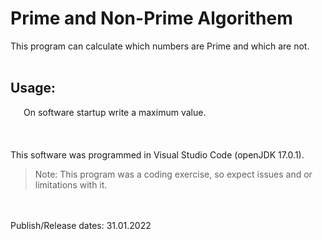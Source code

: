 # Prime and Non-Prime Algorithem

This program can calculate which numbers are Prime and which are not. <br />
<br />
## Usage:
   On software startup write a maximum value.
<br />
<br />
<br />
<br />
This software was programmed in Visual Studio Code (openJDK 17.0.1).
> Note: This program was a coding exercise, so expect issues and or limitations with it.
<br />
<br />
Publish/Release dates: 31.01.2022
